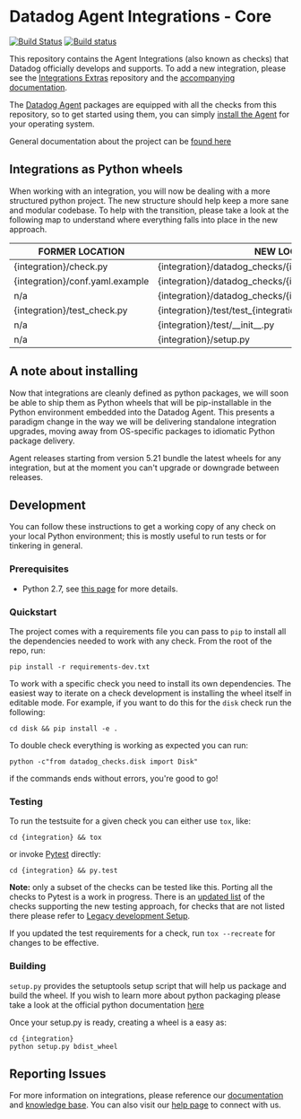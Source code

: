 # Datadog Agent Integrations - Core

[![Build Status][1]][2]
[![Build status][3]][4]

This repository contains the Agent Integrations (also known as checks) that Datadog
officially develops and supports. To add a new integration, please see the [Integrations Extras][5]
repository and the [accompanying documentation][6].

The [Datadog Agent][7] packages are equipped
with all the checks from this repository, so to get started using them, you can
simply [install the Agent][8] for your operating
system.

General documentation about the project can be [found here](docs/index.md)

## Integrations as Python wheels

When working with an integration, you will now be dealing with a more structured
python project. The new structure should help keep a more sane and modular codebase.
To help with the transition, please take a look at the following map to understand
where everything falls into place in the new approach.

| FORMER LOCATION | NEW LOCATION |
| --------------- | ------------ |
| {integration}/check.py | {integration}/datadog_checks/{integration}/{integration}.py |
| {integration}/conf.yaml.example | {integration}/datadog_checks/{integration}/conf.yaml.example |
| n/a | {integration}/datadog_checks/{integration}/\_\_init\_\_.py |
| {integration}/test_check.py | {integration}/test/test_{integration}.py |
| n/a | {integration}/test/\_\_init\_\_.py |
| n/a | {integration}/setup.py |

## A note about installing

Now that integrations are cleanly defined as python packages, we will soon be able
to ship them as Python wheels that will be pip-installable in the Python environment
embedded into the Datadog Agent. This presents a paradigm change in the way we will
be delivering standalone integration upgrades, moving away from OS-specific packages
to idiomatic Python package delivery.

Agent releases starting from version 5.21 bundle the latest wheels for any
integration, but at the moment you can't upgrade or downgrade between releases.

## Development

You can follow these instructions to get a working copy of any check on your
local Python environment; this is mostly useful to run tests or for tinkering in
general.

### Prerequisites

* Python 2.7, see [this page](docs/dev/python.md) for more details.

### Quickstart

The project comes with a requirements file you can pass to `pip` to install all
the dependencies needed to work with any check. From the root of the repo, run:

```shell
pip install -r requirements-dev.txt
```

To work with a specific check you need to install its own dependencies. The easiest
way to iterate on a check development is installing the wheel itself in editable mode.
For example, if you want to do this for the `disk` check run the following:

```shell
cd disk && pip install -e .
```

To double check everything is working as expected you can run:

```shell
python -c"from datadog_checks.disk import Disk"
```

if the commands ends without errors, you're good to go!

### Testing

To run the testsuite for a given check you can either use `tox`, like:

```shell
cd {integration} && tox
```

or invoke [Pytest][9] directly:

```shell
cd {integration} && py.test
```

**Note:** only a subset of the checks can be tested like this. Porting all the
checks to Pytest is a work in progress. There is an [updated list][14] of the
checks supporting the new testing approach, for checks that are not listed there
please refer to [Legacy development Setup](docs/dev/legacy.md).

If you updated the test requirements for a check, run `tox --recreate` for changes to be effective.

### Building

`setup.py` provides the setuptools setup script that will help us package and
build the wheel. If you wish to learn more about python packaging please take a
look at the official python documentation [here][10]

Once your setup.py is ready, creating a wheel is a easy as:

```shell
cd {integration}
python setup.py bdist_wheel
```

## Reporting Issues

For more information on integrations, please reference our [documentation][11]
and [knowledge base][12]. You can also visit our
[help page][13] to connect with us.

[1]: https://travis-ci.org/DataDog/integrations-core.svg?branch=master
[2]: https://travis-ci.org/DataDog/integrations-core
[3]: https://ci.appveyor.com/api/projects/status/8w4s2bilp48n43gw?svg=true
[4]: https://ci.appveyor.com/project/Datadog/integrations-core
[5]: https://github.com/DataDog/integrations-extras
[6]: https://docs.datadoghq.com/developers/integrations/integration_sdk/
[7]: https://github.com/DataDog/datadog-agent
[8]: https://docs.datadoghq.com/agent/
[9]: https://docs.pytest.org/en/latest/
[10]: https://packaging.python.org/tutorials/distributing-packages/
[11]: http://docs.datadoghq.com
[12]: https://help.datadoghq.com/hc/en-us
[13]: http://docs.datadoghq.com/help/
[14]: https://github.com/DataDog/integrations-core/blob/master/tasks/constants.py#L15
